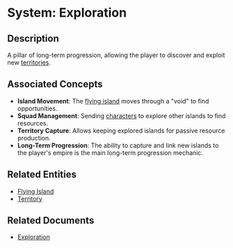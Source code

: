 # System: Exploration

## Description
A pillar of long-term progression, allowing the player to discover and exploit new [territories](../Entities/Territory.md).

## Associated Concepts
- **Island Movement**: The [flying island](../Entities/Island.md) moves through a "void" to find opportunities.
- **Squad Management**: Sending [characters](../Shared/Entities/Character.md) to explore other islands to find resources.
- **Territory Capture**: Allows keeping explored islands for passive resource production.
- **Long-Term Progression**: The ability to capture and link new islands to the player's empire is the main long-term progression mechanic.

## Related Entities
- [Flying Island](../Entities/Island.md)
- [Territory](../Entities/Territory.md)

## Related Documents
- [Exploration](../../GameDesign/Exploration/Exploration.md)